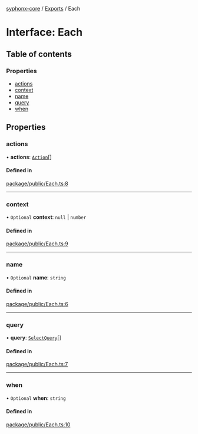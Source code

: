 [syphonx-core](../README.md) / [Exports](../modules.md) / Each

# Interface: Each

## Table of contents

### Properties

- [actions](Each.md#actions)
- [context](Each.md#context)
- [name](Each.md#name)
- [query](Each.md#query)
- [when](Each.md#when)

## Properties

### actions

• **actions**: [`Action`](../modules.md#action)[]

#### Defined in

[package/public/Each.ts:8](https://github.com/dtempx/syphonx-core/blob/1111902/package/public/Each.ts#L8)

___

### context

• `Optional` **context**: ``null`` \| `number`

#### Defined in

[package/public/Each.ts:9](https://github.com/dtempx/syphonx-core/blob/1111902/package/public/Each.ts#L9)

___

### name

• `Optional` **name**: `string`

#### Defined in

[package/public/Each.ts:6](https://github.com/dtempx/syphonx-core/blob/1111902/package/public/Each.ts#L6)

___

### query

• **query**: [`SelectQuery`](../modules.md#selectquery)[]

#### Defined in

[package/public/Each.ts:7](https://github.com/dtempx/syphonx-core/blob/1111902/package/public/Each.ts#L7)

___

### when

• `Optional` **when**: `string`

#### Defined in

[package/public/Each.ts:10](https://github.com/dtempx/syphonx-core/blob/1111902/package/public/Each.ts#L10)
